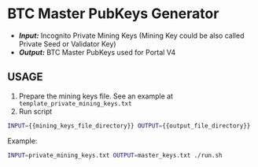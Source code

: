 # BTC Master PubKeys Generator

- ***Input:*** Incognito Private Mining Keys (Mining Key could be also called Private Seed or Validator Key)
- ***Output:*** BTC Master PubKeys used for Portal V4

## USAGE
1. Prepare the mining keys file. See an example at ``` template_private_mining_keys.txt```
2. Run script
```bash
INPUT={{mining_keys_file_directory}} OUTPUT={{output_file_directory}} ./run.sh
```

Example:
```bash
INPUT=private_mining_keys.txt OUTPUT=master_keys.txt ./run.sh
```
